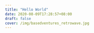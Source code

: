 ```yaml
---
title: "Hello World"
date: 2020-08-09T17:28:57+08:00
draft: false
cover: /img/basedventures_retrowave.jpg
---
```


